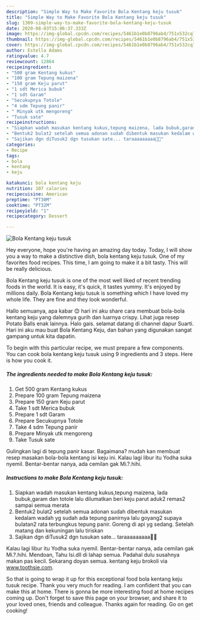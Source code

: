 ```yaml
---
description: "Simple Way to Make Favorite Bola Kentang keju tusuk"
title: "Simple Way to Make Favorite Bola Kentang keju tusuk"
slug: 1309-simple-way-to-make-favorite-bola-kentang-keju-tusuk
date: 2020-08-03T15:06:37.333Z
image: https://img-global.cpcdn.com/recipes/5461b1e0b8796ab4/751x532cq70/bola-kentang-keju-tusuk-foto-resep-utama.jpg
thumbnail: https://img-global.cpcdn.com/recipes/5461b1e0b8796ab4/751x532cq70/bola-kentang-keju-tusuk-foto-resep-utama.jpg
cover: https://img-global.cpcdn.com/recipes/5461b1e0b8796ab4/751x532cq70/bola-kentang-keju-tusuk-foto-resep-utama.jpg
author: Estella Adams
ratingvalue: 4.7
reviewcount: 12864
recipeingredient:
- "500 gram Kentang kukus"
- "100 gram Tepung maizena"
- "150 gram Keju parut"
- "1 sdt Merica bubuk"
- "1 sdt Garam"
- "Secukupnya Totole"
- "4 sdm Tepung panir"
- " Minyak utk mengoreng"
- "Tusuk sate"
recipeinstructions:
- "Siapkan wadah masukan kentang kukus,tepung maizena, lada bubuk,garam dan totole lalu dilumatkan beri keju parut aduk2 remas2 sampai semua merata"
- "Bentuk2 bulat2 setelah semua adonan sudah dibentuk masukan kedalam wadah yg sudah ada tepung panirnya lalu goyang2 supaya bulatan2 rata terbungkus tepung panir. Goreng di api yg sedang. Setelah matang dan kekuningan lalu tiriskan"
- "Sajikan dgn diTusuk2 dgn tusukan sate... taraaaaaaaaa🤤🤩"
categories:
- Recipe
tags:
- bola
- kentang
- keju

katakunci: bola kentang keju 
nutrition: 107 calories
recipecuisine: American
preptime: "PT30M"
cooktime: "PT32M"
recipeyield: "1"
recipecategory: Dessert

---
```



![Bola Kentang keju tusuk](https://img-global.cpcdn.com/recipes/5461b1e0b8796ab4/751x532cq70/bola-kentang-keju-tusuk-foto-resep-utama.jpg)

Hey everyone, hope you're having an amazing day today. Today, I will show you a way to make a distinctive dish, bola kentang keju tusuk. One of my favorites food recipes. This time, I am going to make it a bit tasty. This will be really delicious.

Bola Kentang keju tusuk is one of the most well liked of recent trending foods in the world. It is easy, it's quick, it tastes yummy. It's enjoyed by millions daily. Bola Kentang keju tusuk is something which I have loved my whole life. They are fine and they look wonderful.

Hallo semuanya, apa kabar 😊 hari ini aku share cara membuat bola-bola kentang keju yang dalemnya gurih dan luarnya crispy. Lihat juga resep Potato Balls enak lainnya. Halo gais. selamat datang di channel dapur Suarti. Hari ini aku mau buat Bola Kentang Keju, dan bahan yang digunakan sangat gampang untuk kita dapatin.


To begin with this particular recipe, we must prepare a few components. You can cook bola kentang keju tusuk using 9 ingredients and 3 steps. Here is how you cook it.

<!--inarticleads1-->

##### The ingredients needed to make Bola Kentang keju tusuk:

1. Get 500 gram Kentang kukus
1. Prepare 100 gram Tepung maizena
1. Prepare 150 gram Keju parut
1. Take 1 sdt Merica bubuk
1. Prepare 1 sdt Garam
1. Prepare Secukupnya Totole
1. Take 4 sdm Tepung panir
1. Prepare  Minyak utk mengoreng
1. Take Tusuk sate


Gulingkan lagi di tepung panir kasar. Bagaimana? mudah kan membuat resep masakan bola-bola kentang isi keju ini. Kalau lagi libur itu Yodha suka nyemil. Bentar-bentar nanya, ada cemilan gak Mi.?.hihi. 

<!--inarticleads2-->

##### Instructions to make Bola Kentang keju tusuk:

1. Siapkan wadah masukan kentang kukus,tepung maizena, lada bubuk,garam dan totole lalu dilumatkan beri keju parut aduk2 remas2 sampai semua merata
1. Bentuk2 bulat2 setelah semua adonan sudah dibentuk masukan kedalam wadah yg sudah ada tepung panirnya lalu goyang2 supaya bulatan2 rata terbungkus tepung panir. Goreng di api yg sedang. Setelah matang dan kekuningan lalu tiriskan
1. Sajikan dgn diTusuk2 dgn tusukan sate... taraaaaaaaaa🤤🤩


Kalau lagi libur itu Yodha suka nyemil. Bentar-bentar nanya, ada cemilan gak Mi.?.hihi. Mendoan, Tahu Isi.dll di lahap semua. Padahal dulu susahnya makan pas kecil. Sekarang doyan semua. kentang keju brokoli via www.toothsie.com. 

So that is going to wrap it up for this exceptional food bola kentang keju tusuk recipe. Thank you very much for reading. I am confident that you can make this at home. There is gonna be more interesting food at home recipes coming up. Don't forget to save this page on your browser, and share it to your loved ones, friends and colleague. Thanks again for reading. Go on get cooking!
